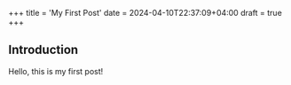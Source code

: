 +++
title = 'My First Post'
date = 2024-04-10T22:37:09+04:00
draft = true
+++

## Introduction

Hello, this is my first post!
